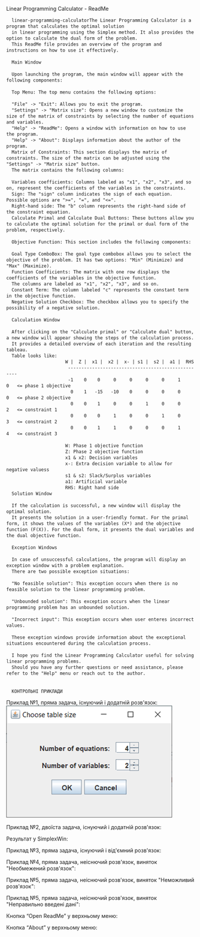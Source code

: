 Linear Programming Calculator - ReadMe

      linear-programming-calculatorThe Linear Programming Calculator is a program that calculates the optimal solution 
      in linear programming using the Simplex method. It also provides the option to calculate the dual form of the problem. 
      This ReadMe file provides an overview of the program and instructions on how to use it effectively.

      Main Window

      Upon launching the program, the main window will appear with the following components:

      Top Menu: The top menu contains the following options:

      "File" -> "Exit": Allows you to exit the program.
      "Settings" -> "Matrix size": Opens a new window to customize the size of the matrix of constraints by selecting the number of equations and variables.
      "Help" -> "ReadMe": Opens a window with information on how to use the program.
      "Help" -> "About": Displays information about the author of the program.
      Matrix of Constraints: This section displays the matrix of constraints. The size of the matrix can be adjusted using the "Settings" -> "Matrix size" button. 
      The matrix contains the following columns:

      Variables coefficients: Columns labeled as "x1", "x2", "x3", and so on, represent the coefficients of the variables in the constraints.
      Sign: The "sign" column indicates the sign of each equation. Possible options are ">=", "=", and "<=".
      Right-hand side: The "b" column represents the right-hand side of the constraint equation.
      Calculate Primal and Calculate Dual Buttons: These buttons allow you to calculate the optimal solution for the primal or dual form of the problem, respectively.

      Objective Function: This section includes the following components:

      Goal Type ComboBox: The goal type combobox allows you to select the objective of the problem. It has two options: "Min" (Minimize) and "Max" (Maximize).
      Function Coefficients: The matrix with one row displays the coefficients of the variables in the objective function. 
      The columns are labeled as "x1", "x2", "x3", and so on.
      Constant Term: The column labeled "c" represents the constant term in the objective function.
      Negative Solution Checkbox: The checkbox allows you to specify the possibility of a negative solution.

      Calculation Window

      After clicking on the "Calculate primal" or "Calculate dual" button, a new window will appear showing the steps of the calculation process. 
      It provides a detailed overview of each iteration and the resulting tableau.
      Table looks like: 
                          W |  Z |  x1 |  x2 |  x- | s1 |  s2 |  a1 |  RHS
                           ---------------------------------------------------
                           -1    0    0     0     0     0     0     1     0   <= phase 1 objective
                            0    1   -15   -10    0     0     0     0     0   <= phase 2 objective
                            0    0    1     0     0     1     0     0     2   <= constraint 1
                            0    0    0     1     0     0     1     0     3   <= constraint 2
                            0    0    1     1     0     0     0     1     4   <= constraint 3

                          W: Phase 1 objective function
                          Z: Phase 2 objective function
                          x1 & x2: Decision variables
                          x-: Extra decision variable to allow for negative valuess
                          s1 & s2: Slack/Surplus variables
                          a1: Artificial variable
                          RHS: Right hand side
      Solution Window

      If the calculation is successful, a new window will display the optimal solution. 
      It presents the solution in a user-friendly format. For the primal form, it shows the values of the variables (X*) and the objective function (F(X)). For the dual form, it presents the dual variables and the dual objective function.

      Exception Windows

      In case of unsuccessful calculations, the program will display an exception window with a problem explanation. 
      There are two possible exception situations:

      "No feasible solution": This exception occurs when there is no feasible solution to the linear programming problem.

      "Unbounded solution": This exception occurs when the linear programming problem has an unbounded solution.

      "Incorrect input": This exception occurs when user enteres incorrect values.

      These exception windows provide information about the exceptional situations encountered during the calculation process.

      I hope you find the Linear Programming Calculator useful for solving linear programming problems. 
      Should you have any further questions or need assistance, please refer to the "Help" menu or reach out to the author.
      
      
      КОНТРОЛЬНІ ПРИКЛАДИ

Приклад №1, пряма задача, існуючий і додатній розв'язок:
![Screenshot](images/img.png)
 
Приклад №2, двоїста задача, існуючий і додатній розв'язок:

 

 
 

Результат у SimplexWin:
 

Приклад №3, пряма задача, існуючий і від'ємний розв'язок:
 
 
 



Приклад №4, пряма задача, неіснючий розв'язок, виняток "Необмежений розв'язок":
 
 
 

Приклад №5, пряма задача, неіснючий розв'язок, виняток "Неможливий розв'язок":
 
 

Приклад №5, пряма задача, неіснючий розв'язок, виняток "Неправильно введені дані":

 
 

Кнопка “Open ReadMe” у верхньому меню:
 
 

Кнопка “About” у верхньому меню:
 
 


